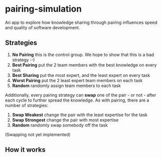 # pairing-simulation

An app to explore how knowledge sharing through pairing influences speed and
quality of software development.

## Strategies

1. **No Pairing** this is the control group. We hope to show that this is a bad strategy :-)
1. **Best Pairing** put the 2 team members with the best knowledge on every task
1. **Best Sharing** put the most expert, and the least expert on every task
1. **Worst Pairing** put the 2 least expert team members on each task
1. **Random** randomly assign team members to each task

Additionally, every pairing strategy can **swap** one of the pair - or not - after
each cycle to further spread the knowledge. As with pairing, there are a number of
strategies:

1. **Swap Weakest** change the pair with the least expertise for the task
1. **Swap Strongest** change the pair with most expertise
1. **Random** randomly swap somebody off the task

(Swapping not yet implemented)

## How it works
